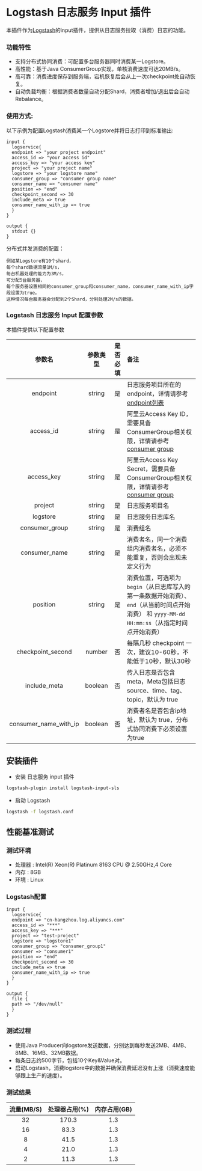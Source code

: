 # Logstash 日志服务 Input 插件

本插件作为[Logstash](https://github.com/elastic/logstash)的input插件，提供从日志服务拉取（消费）日志的功能。

### 功能特性
* 支持分布式协同消费：可配置多台服务器同时消费某一Logstore。
* 高性能：基于Java ConsumerGroup实现，单核消费速度可达20MB/s。
* 高可靠：消费进度保存到服务端，宕机恢复后会从上一次checkpoint处自动恢复。
* 自动负载均衡：根据消费者数量自动分配Shard，消费者增加/退出后会自动Rebalance。


### 使用方式:
以下示例为配置Logstash消费某一个Logstore并将日志打印到标准输出:
```
input {
  logservice{
  endpoint => "your project endpoint"
  access_id => "your access id"
  access_key => "your access key"
  project => "your project name"
  logstore => "your logstore name"
  consumer_group => "consumer group name"
  consumer_name => "consumer name"
  position => "end"
  checkpoint_second => 30
  include_meta => true
  consumer_name_with_ip => true
  }
}

output {
  stdout {}
}
```
分布式并发消费的配置：
````
例如某Logstore有10个shard，
每个shard数据流量1M/s，
每台机器处理的能力为3M/s，
可分配5台服务器，
每个服务器设置相同的consumer_group和consumer_name，consumer_name_with_ip字段设置为true。
这种情况每台服务器会分配到2个Shard，分别处理2M/s的数据。
````


### Logstash 日志服务 Input 配置参数
本插件提供以下配置参数

|参数名|参数类型|是否必填|备注|
|:---:|:---:|:---:|:---|
|endpoint|string|是|日志服务项目所在的endpoint，详情请参考[endpoint列表](https://help.aliyun.com/document_detail/29008.html)|
|access_id|string|是|阿里云Access Key ID，需要具备ConsumerGroup相关权限，详情请参考[consumer group](https://help.aliyun.com/document_detail/28998.html)|
|access_key|string|是|阿里云Access Key Secret，需要具备ConsumerGroup相关权限，详情请参考[consumer group](https://help.aliyun.com/document_detail/28998.html)|
|project|string|是|日志服务项目名|
|logstore|string|是|日志服务日志库名|
|consumer_group|string|是|消费组名|
|consumer_name|string|是|消费者名，同一个消费组内消费者名，必须不能重复，否则会出现未定义行为|
|position|string|是|消费位置，可选项为 `begin`（从日志库写入的第一条数据开始消费）、`end`（从当前时间点开始消费） 和 `yyyy-MM-dd HH:mm:ss`（从指定时间点开始消费）|
|checkpoint_second|number| 否|每隔几秒 checkpoint 一次，建议10-60秒，不能低于10秒，默认30秒|
|include_meta|boolean| 否|传入日志是否包含meta，Meta包括日志source、time、tag、topic，默认为 true|
|consumer_name_with_ip|boolean| 否|消费者名是否包含ip地址，默认为 true，分布式协同消费下必须设置为true|


## 安装插件

- 安装 日志服务 input 插件

```sh
logstash-plugin install logstash-input-sls
```

- 启动 Logstash

```bash
logstash -f logstash.conf
```

## 性能基准测试

### 测试环境

- 处理器 : Intel(R) Xeon(R) Platinum 8163 CPU @ 2.50GHz,4 Core
- 内存 : 8GB 
- 环境 : Linux

### Logstash配置

```
input {
  logservice{
  endpoint => "cn-hangzhou.log.aliyuncs.com"
  access_id => "***"
  access_key => "***"
  project => "test-project"
  logstore => "logstore1"
  consumer_group => "consumer_group1"
  consumer => "consumer1"
  position => "end"
  checkpoint_second => 30
  include_meta => true
  consumer_name_with_ip => true
  }
}

output {
  file {
  path => "/dev/null"
  }
}
```

### 测试过程

- 使用Java Producer向logstore发送数据，分别达到每秒发送2MB、4MB、8MB、16MB、32MB数据。
- 每条日志约500字节，包括10个Key&Value对。
- 启动Logstash，消费logstore中的数据并确保消费延迟没有上涨（消费速度能够跟上生产的速度）。

### 测试结果
| 流量(MB/S) |处理器占用(%) | 内存占用(GB) |
| :---: | :---: | :---: |
|32|170.3|1.3|
|16|83.3|1.3|
|8|41.5|1.3|
|4|21.0|1.3|
|2|11.3|1.3|